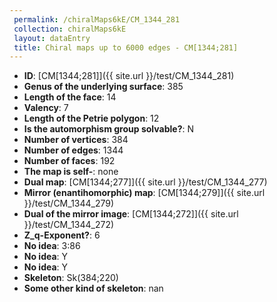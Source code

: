 ```yaml
--- 
 permalink: /chiralMaps6kE/CM_1344_281 
 collection: chiralMaps6kE
 layout: dataEntry
 title: Chiral maps up to 6000 edges - CM[1344;281]
---
```


- **ID**: [CM[1344;281]]({{ site.url }}/test/CM_1344_281)
- **Genus of the underlying surface**: 385
- **Length of the face**: 14
- **Valency**: 7
- **Length of the Petrie polygon**: 12
- **Is the automorphism group solvable?**: N
- **Number of vertices**: 384
- **Number of edges**: 1344
- **Number of faces**: 192
- **The map is self-**: none
- **Dual map**: [CM[1344;277]]({{ site.url }}/test/CM_1344_277)
- **Mirror (enantihomorphic) map**: [CM[1344;279]]({{ site.url }}/test/CM_1344_279)
- **Dual of the mirror image**: [CM[1344;272]]({{ site.url }}/test/CM_1344_272)
- **Z_q-Exponent?**: 6
- **No idea**:  3:86
- **No idea**: Y
- **No idea**: Y
- **Skeleton**: Sk(384;220)
- **Some other kind of skeleton**: nan
